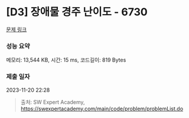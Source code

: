 # [D3] 장애물 경주 난이도 - 6730 

[문제 링크](https://swexpertacademy.com/main/code/problem/problemDetail.do?contestProbId=AWefy5x65PoDFAUh) 

### 성능 요약

메모리: 13,544 KB, 시간: 15 ms, 코드길이: 819 Bytes

### 제출 일자

2023-11-20 22:28



> 출처: SW Expert Academy, https://swexpertacademy.com/main/code/problem/problemList.do